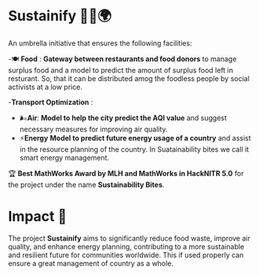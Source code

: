 # Sustainify 🌱🍴🌍

An umbrella initiative that ensures the following facilities:

-🍽️ **Food** :  **Gateway between restaurants and food donors** to manage surplus food and a model to predict the amount of surplus food left in resturant. So, that it can be distributed amog the foodless people by social activists at a low price.

-**Transport Optimization** :
- 🌬️**Air**: **Model to help the city predict the AQI value** and suggest necessary measures for improving air quality.
- ⚡**Energy** **Model to predict future energy usage of a country** and assist in the resource planning of the country. In Suatainability bites we call it smart energy management.

🏆 **Best MathWorks Award by MLH and MathWorks in HackNITR 5.0** for the project under the name **Sustainability Bites**.

# Impact 🌟

The project **Sustainify** aims to significantly reduce food waste, improve air quality, and enhance energy planning, contributing to a more sustainable and resilient future for communities worldwide. This if used properly can ensure a great management of country as a whole.
